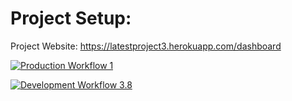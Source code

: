 # Project Setup:

Project Website: https://latestproject3.herokuapp.com/dashboard

[![Production Workflow 1](https://github.com/HamidRazavi7/hamidproject3/actions/workflows/prod.yml/badge.svg)](https://github.com/HamidRazavi7/hamidproject3/actions/workflows/prod.yml)



[![Development Workflow 3.8](https://github.com/HamidRazavi7/hamidproject3/actions/workflows/dev.yml/badge.svg)](https://github.com/HamidRazavi7/hamidproject3/actions/workflows/dev.yml)


